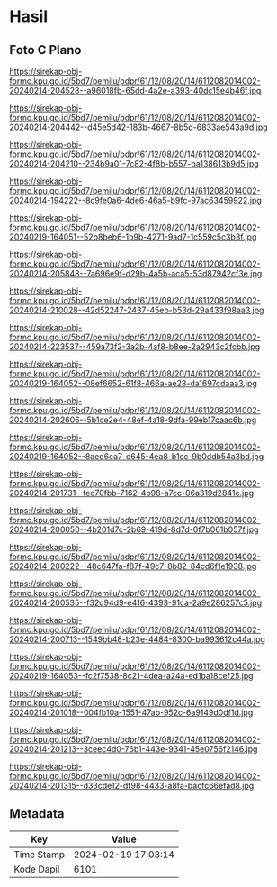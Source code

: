 # Hasil

## Foto C Plano

https://sirekap-obj-formc.kpu.go.id/5bd7/pemilu/pdpr/61/12/08/20/14/6112082014002-20240214-204528--a96018fb-65dd-4a2e-a393-40dc15e4b46f.jpg

https://sirekap-obj-formc.kpu.go.id/5bd7/pemilu/pdpr/61/12/08/20/14/6112082014002-20240214-204442--d45e5d42-183b-4667-8b5d-6833ae543a9d.jpg

https://sirekap-obj-formc.kpu.go.id/5bd7/pemilu/pdpr/61/12/08/20/14/6112082014002-20240214-204210--234b9a01-7c82-4f8b-b557-ba138613b9d5.jpg

https://sirekap-obj-formc.kpu.go.id/5bd7/pemilu/pdpr/61/12/08/20/14/6112082014002-20240214-194222--8c9fe0a6-4de6-46a5-b9fc-97ac63459922.jpg

https://sirekap-obj-formc.kpu.go.id/5bd7/pemilu/pdpr/61/12/08/20/14/6112082014002-20240219-164051--52b8beb6-1b9b-4271-9ad7-1c559c5c3b3f.jpg

https://sirekap-obj-formc.kpu.go.id/5bd7/pemilu/pdpr/61/12/08/20/14/6112082014002-20240214-205848--7a696e9f-d29b-4a5b-aca5-53d87942cf3e.jpg

https://sirekap-obj-formc.kpu.go.id/5bd7/pemilu/pdpr/61/12/08/20/14/6112082014002-20240214-210028--42d52247-2437-45eb-b53d-29a433f98aa3.jpg

https://sirekap-obj-formc.kpu.go.id/5bd7/pemilu/pdpr/61/12/08/20/14/6112082014002-20240214-223537--459a73f2-3a2b-4af8-b8ee-2a2943c2fcbb.jpg

https://sirekap-obj-formc.kpu.go.id/5bd7/pemilu/pdpr/61/12/08/20/14/6112082014002-20240219-164052--08ef6652-61f8-466a-ae28-da1697cdaaa3.jpg

https://sirekap-obj-formc.kpu.go.id/5bd7/pemilu/pdpr/61/12/08/20/14/6112082014002-20240214-202606--5b1ce2e4-48ef-4a18-9dfa-99eb17caac6b.jpg

https://sirekap-obj-formc.kpu.go.id/5bd7/pemilu/pdpr/61/12/08/20/14/6112082014002-20240219-164052--8aed6ca7-d645-4ea8-b1cc-9b0ddb54a3bd.jpg

https://sirekap-obj-formc.kpu.go.id/5bd7/pemilu/pdpr/61/12/08/20/14/6112082014002-20240214-201731--fec70fbb-7162-4b98-a7cc-06a319d2841e.jpg

https://sirekap-obj-formc.kpu.go.id/5bd7/pemilu/pdpr/61/12/08/20/14/6112082014002-20240214-200050--4b201d7c-2b69-419d-8d7d-0f7b061b057f.jpg

https://sirekap-obj-formc.kpu.go.id/5bd7/pemilu/pdpr/61/12/08/20/14/6112082014002-20240214-200222--48c647fa-f87f-49c7-8b82-84cd6f1e1938.jpg

https://sirekap-obj-formc.kpu.go.id/5bd7/pemilu/pdpr/61/12/08/20/14/6112082014002-20240214-200535--f32d94d9-e416-4393-91ca-2a9e286257c5.jpg

https://sirekap-obj-formc.kpu.go.id/5bd7/pemilu/pdpr/61/12/08/20/14/6112082014002-20240214-200713--1549bb48-b23e-4484-8300-ba993612c44a.jpg

https://sirekap-obj-formc.kpu.go.id/5bd7/pemilu/pdpr/61/12/08/20/14/6112082014002-20240219-164053--fc2f7538-8c21-4dea-a24a-ed1ba18cef25.jpg

https://sirekap-obj-formc.kpu.go.id/5bd7/pemilu/pdpr/61/12/08/20/14/6112082014002-20240214-201018--004fb10a-1551-47ab-952c-6a9149d0df1d.jpg

https://sirekap-obj-formc.kpu.go.id/5bd7/pemilu/pdpr/61/12/08/20/14/6112082014002-20240214-201213--3ceec4d0-76b1-443e-9341-45e0756f2146.jpg

https://sirekap-obj-formc.kpu.go.id/5bd7/pemilu/pdpr/61/12/08/20/14/6112082014002-20240214-201315--d33cde12-df98-4433-a8fa-bacfc66efad8.jpg


## Metadata

| Key        | Value               |
| ---------- | ------------------- |
| Time Stamp | 2024-02-19 17:03:14 |
| Kode Dapil | 6101                |



